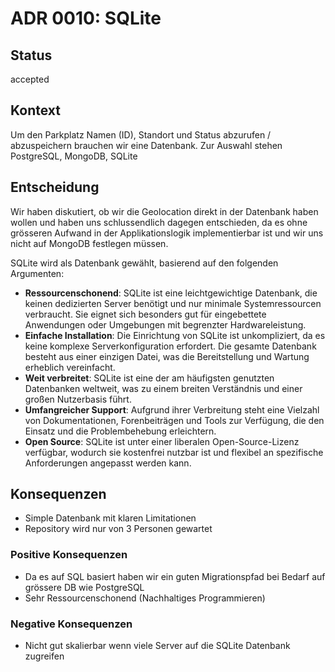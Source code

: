 # ADR 0010: SQLite

## Status

accepted

## Kontext

Um den Parkplatz Namen (ID), Standort und Status abzurufen / abzuspeichern brauchen wir eine Datenbank. Zur Auswahl stehen PostgreSQL, MongoDB, SQLite

## Entscheidung

Wir haben diskutiert, ob wir die Geolocation direkt in der Datenbank haben wollen und haben uns schlussendlich dagegen entschieden, da es ohne grösseren Aufwand in der Applikationslogik implementierbar ist und wir uns nicht auf MongoDB festlegen müssen.

SQLite wird als Datenbank gewählt, basierend auf den folgenden Argumenten:

- **Ressourcenschonend**: SQLite ist eine leichtgewichtige Datenbank, die keinen dedizierten Server benötigt und nur minimale Systemressourcen verbraucht. Sie eignet sich besonders gut für eingebettete Anwendungen oder Umgebungen mit begrenzter Hardwareleistung.
- **Einfache Installation**: Die Einrichtung von SQLite ist unkompliziert, da es keine komplexe Serverkonfiguration erfordert. Die gesamte Datenbank besteht aus einer einzigen Datei, was die Bereitstellung und Wartung erheblich vereinfacht.
- **Weit verbreitet**: SQLite ist eine der am häufigsten genutzten Datenbanken weltweit, was zu einem breiten Verständnis und einer großen Nutzerbasis führt.
- **Umfangreicher Support**: Aufgrund ihrer Verbreitung steht eine Vielzahl von Dokumentationen, Forenbeiträgen und Tools zur Verfügung, die den Einsatz und die Problembehebung erleichtern.
- **Open Source**: SQLite ist unter einer liberalen Open-Source-Lizenz verfügbar, wodurch sie kostenfrei nutzbar ist und flexibel an spezifische Anforderungen angepasst werden kann.

## Konsequenzen

- Simple Datenbank mit klaren Limitationen
- Repository wird nur von 3 Personen gewartet

### Positive Konsequenzen

- Da es auf SQL basiert haben wir ein guten Migrationspfad bei Bedarf auf grössere DB wie PostgreSQL
- Sehr Ressourcenschonend (Nachhaltiges Programmieren)

### Negative Konsequenzen

- Nicht gut skalierbar wenn viele Server auf die SQLite Datenbank zugreifen
